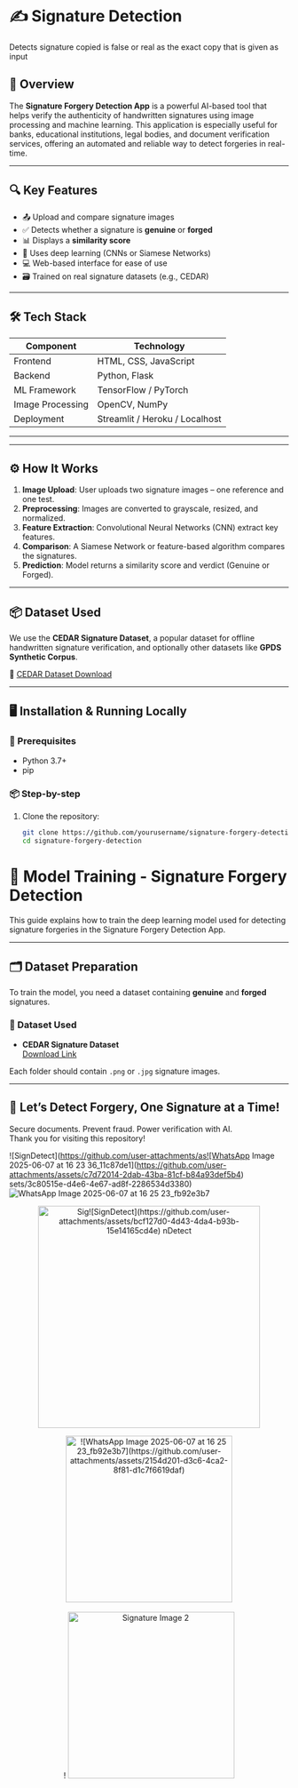 # ✍️ Signature Detection
Detects signature copied is false or real as the exact copy that is given as input
## 🧠 Overview

The **Signature Forgery Detection App** is a powerful AI-based tool that helps verify the authenticity of handwritten signatures using image processing and machine learning. This application is especially useful for banks, educational institutions, legal bodies, and document verification services, offering an automated and reliable way to detect forgeries in real-time.

---

## 🔍 Key Features

- 📤 Upload and compare signature images
- ✅ Detects whether a signature is **genuine** or **forged**
- 📊 Displays a **similarity score**
- 🧠 Uses deep learning (CNNs or Siamese Networks)
- 💻 Web-based interface for ease of use
- 🗃️ Trained on real signature datasets (e.g., CEDAR)

---

## 🛠️ Tech Stack

| Component       | Technology           |
|----------------|----------------------|
| Frontend       | HTML, CSS, JavaScript |
| Backend        | Python, Flask         |
| ML Framework   | TensorFlow / PyTorch  |
| Image Processing | OpenCV, NumPy       |
| Deployment     | Streamlit / Heroku / Localhost |

---

---

## ⚙️ How It Works

1. **Image Upload**: User uploads two signature images – one reference and one test.
2. **Preprocessing**: Images are converted to grayscale, resized, and normalized.
3. **Feature Extraction**: Convolutional Neural Networks (CNN) extract key features.
4. **Comparison**: A Siamese Network or feature-based algorithm compares the signatures.
5. **Prediction**: Model returns a similarity score and verdict (Genuine or Forged).

---

## 📦 Dataset Used

We use the **CEDAR Signature Dataset**, a popular dataset for offline handwritten signature verification, and optionally other datasets like **GPDS Synthetic Corpus**.

📎 [CEDAR Dataset Download](http://www.cedar.buffalo.edu/NIJ/data/signatures/)

---

## 🖥️ Installation & Running Locally

### 🔧 Prerequisites

- Python 3.7+
- pip

### 📦 Step-by-step

1. Clone the repository:
   ```bash
   git clone https://github.com/yourusername/signature-forgery-detection.git
   cd signature-forgery-detection
# 🧠 Model Training - Signature Forgery Detection

This guide explains how to train the deep learning model used for detecting signature forgeries in the Signature Forgery Detection App.

---

## 🗂️ Dataset Preparation

To train the model, you need a dataset containing **genuine** and **forged** signatures.

### 🔸 Dataset Used

- **CEDAR Signature Dataset**  
  [Download Link](http://www.cedar.buffalo.edu/NIJ/data/signatures/)

Each folder should contain `.png` or `.jpg` signature images.

---

## 🏁 Let’s Detect Forgery, One Signature at a Time!

Secure documents. Prevent fraud. Power verification with AI.  
Thank you for visiting this repository! 


![SignDetect](https://github.com/user-attachments/as![WhatsApp Image 2025-06-07 at 16 23 36_11c87de1](https://github.com/user-attachments/assets/c7d72014-2dab-43ba-81cf-b84a93def5b4)
sets/3c80515e-d4e6-4e67-ad8f-2286534d3380)
![WhatsApp Image 2025-06-07 at 16 25 23_fb92e3b7](https://github.com/user-attachments/assets/44cb31b2-2c55-4ab8-ac73-1352d0c8b909)

<p align="center">
  <img src="" alt="Sig![SignDetect](https://github.com/user-attachments/assets/bcf127d0-4d43-4da4-b93b-15e14165cd4e)
nDetect" width="400"/>
</p>

<p align="center">
  <img src="" alt="![WhatsApp Image 2025-06-07 at 16 25 23_fb92e3b7](https://github.com/user-attachments/assets/2154d201-d3c6-4ca2-8f81-d1c7f6619daf)" width="300"/>
  <br><br>!
   <img src="![WhatsApp Image 2025-06-07 at 16 23 36_11c87de1](https://github.com/user-attachments/assets/ebcf3701-fa65-4ff4-bde9-4c841926781f)" alt="Signature Image 2" width="300"/>
</p>

